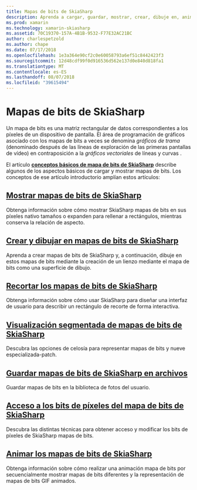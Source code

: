 ```yaml
---
title: Mapas de bits de SkiaSharp
description: Aprenda a cargar, guardar, mostrar, crear, dibuje en, animar y tener acceso a los bits de SkiaSharp mapas de bits.
ms.prod: xamarin
ms.technology: xamarin-skiasharp
ms.assetid: 70C19370-157A-4B1B-9532-F77E32AC21BC
author: charlespetzold
ms.author: chape
ms.date: 07/17/2018
ms.openlocfilehash: 1e3a364e90cf2c0e60058793a6ef51c8442423f3
ms.sourcegitcommit: 12d48cdf99f0d916536d562e137d0e840d818fa1
ms.translationtype: MT
ms.contentlocale: es-ES
ms.lasthandoff: 08/07/2018
ms.locfileid: "39615494"
---
```

# <a name="skiasharp-bitmaps"></a>Mapas de bits de SkiaSharp

Un mapa de bits es una matriz rectangular de datos correspondientes a los píxeles de un dispositivo de pantalla. El área de programación de gráficos asociado con los mapas de bits a veces se denomina _gráficos de trama_ (denominado después de las líneas de exploración de las primeras pantallas de vídeo) en contraposición a la _gráficos vectoriales_ de líneas y curvas . 

El artículo **[conceptos básicos de mapa de bits de SkiaSharp](../basics/bitmaps.md)** describe algunos de los aspectos básicos de cargar y mostrar mapas de bits. Los conceptos de ese artículo introductorio amplían estos artículos:

## <a name="displaying-skiasharp-bitmapsdisplayingmd"></a>[Mostrar mapas de bits de SkiaSharp](displaying.md)

Obtenga información sobre cómo mostrar SkiaSharp mapas de bits en sus píxeles nativo tamaños o expanden para rellenar a rectángulos, mientras conserva la relación de aspecto.

## <a name="creating-and-drawing-on-skiasharp-bitmapsdrawingmd"></a>[Crear y dibujar en mapas de bits de SkiaSharp](drawing.md)

Aprenda a crear mapas de bits de SkiaSharp y, a continuación, dibuje en estos mapas de bits mediante la creación de un lienzo mediante el mapa de bits como una superficie de dibujo.

## <a name="cropping-skiasharp-bitmapscroppingmd"></a>[Recortar los mapas de bits de SkiaSharp](cropping.md)

Obtenga información sobre cómo usar SkiaSharp para diseñar una interfaz de usuario para describir un rectángulo de recorte de forma interactiva.

## <a name="segmented-display-of-skiasharp-bitmapssegmentedmd"></a>[Visualización segmentada de mapas de bits de SkiaSharp](segmented.md)

Descubra las opciones de celosía para representar mapas de bits y nueve especializada-patch.

## <a name="saving-skiasharp-bitmaps-to-filessavingmd"></a>[Guardar mapas de bits de SkiaSharp en archivos](saving.md)

Guardar mapas de bits en la biblioteca de fotos del usuario.

## <a name="accessing-skiasharp-bitmap-pixel-bitspixel-bitsmd"></a>[Acceso a los bits de píxeles del mapa de bits de SkiaSharp](pixel-bits.md)

Descubra las distintas técnicas para obtener acceso y modificar los bits de píxeles de SkiaSharp mapas de bits.

## <a name="animating-skiasharp-bitmapsanimatingmd"></a>[Animar los mapas de bits de SkiaSharp](animating.md)

Obtenga información sobre cómo realizar una animación mapa de bits por secuencialmente mostrar mapas de bits diferentes y la representación de mapas de bits GIF animados.
